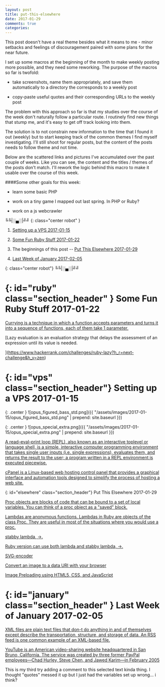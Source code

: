 ```yaml
---
layout: post
title: put-this-elsewhere
date: 2017-01-29
comments: true
categories:
---
```


This post doesn't have a real theme besides what it means to me - minor setbacks and feelings of discouragement paired with some plans for the near future. 

I set up some macros at the beginning of the month to make weekly posting more possible, and they need some reworking. The purpose of the macros so far is twofold:

- take screenshots, name them appropriately, and save them automatically to a directory the corresponds to a weekly post

- copy-paste useful quotes and their corresponding URLs to the weekly post

The problem with this approach so far is that my studies over the course of the week don't naturally follow a particular route. I routinely find new things that stump me, and it's easy to get off track looking into them. 

The solution is to not constrain new information to the time that I found it out (weekly) but to start keeping track of the common themes I find myself investigating. I'll still shoot for regular posts, but the content of the posts needs to follow theme and not time. 

Below are the scattered links and pictures I've accumulated over the past couple of weeks. Like you can see, the content and the titles / themes of the posts don't match. I'll rework the logic behind this macro to make it usable over the course of this week.

####Some other goals for this week:
- learn some basic PHP

- work on a tiny game I mapped out last spring. In PHP or Ruby?

- work on a js webcrawler


╚╚\|░▄░\|╝╝
{: class="center robot" }

1. [Setting up a VPS 2017-01-15](#vps)

2. [Some Fun Ruby Stuff 2017-01-22](#ruby)

3. The beginnings of this post -- [Put This Elsewhere 2017-01-29](#elsewhere)

4. [Last Week of January 2017-02-05](#january)


{: class="center robot"}
╚╚\|░▄░\|╝╝


{: id="ruby" class="section_header" }
Some Fun Ruby Stuff 2017-01-22
================================

[Currying is a technique in which a function accepts  parameters and turns it into a sequence of  functions, each of them take 1 parameter.](https://www.hackerrank.com/challenges/ruby-curry?h_r=next-challenge&h_v=zen)


[Lazy evaluation is an evaluation strategy that delays the assessment of an expression until its value is needed.](https://www.hackerrank.com/challenges/ruby-lazy?h_r=next-challenge&h_v=zen)

{: id="vps" class="section_header"}
Setting up a VPS 2017-01-15
===============================

{: .center }
![opus_figured_bass_std.png]({{ "/assets/images/2017-01-15/opus_figured_bass_std.png" | prepend: site.baseurl }})


{: .center }
![opus_special_extra.png]({{ "/assets/images/2017-01-15/opus_special_extra.png" | prepend: site.baseurl }})


[A read–eval–print loop (REPL), also known as an interactive toplevel or language shell, is a simple, interactive computer programming environment that takes single user inputs (i.e. single expressions), evaluates them, and returns the result to the user; a program written in a REPL environment is executed piecewise. ](https://en.wikipedia.org/wiki/Read%E2%80%93eval%E2%80%93print_loop)


[cPanel is a Linux-based web hosting control panel that provides a graphical interface and automation tools designed to simplify the process of hosting a web site.](https://en.wikipedia.org/wiki/CPanel)


{: id="elsewhere" class="section_header"}
Put This Elsewhere 2017-01-29

[Proc objects are blocks of code that can be bound to a set of local variables. You can think of a proc object as a "saved" block.](https://www.hackerrank.com/challenges/ruby-procs)


[Lambdas are anonymous functions. Lambdas in Ruby are objects of the class Proc. They are useful in most of the situations where you would use a proc.](https://www.hackerrank.com/challenges/ruby-lambdas?h_r=next-challenge&h_v=zen)


[stabby lambda, ->.](https://www.hackerrank.com/challenges/ruby-lambdas?h_r=next-challenge&h_v=zen)


[Ruby version  can use both lambda and stabby lambda, ->.](https://www.hackerrank.com/challenges/ruby-lambdas?h_r=next-challenge&h_v=zen)


[SVG-encoder](http://codepen.io/yoksel/details/JDqvs/)


[Convert an image to a data URI with your browser](https://www.abeautifulsite.net/convert-an-image-to-a-data-uri-with-your-browser)


[Image Preloading using HTML5, CSS, and JavaScript](http://www.htmlgoodies.com/tutorials/web_graphics/article.php/3480001/So-You-Want-To-Pre-Load-Huh.htm)



{: id="january" class="section_header" }
Last Week of January 2017-02-05
===============================

[XML files are plain text files that don-t do anything in and of themselves except describe the transportation, structure, and storage of data. An RSS feed is one common example of an XML-based file.](https://www.lifewire.com/what-is-an-xml-file-2622560)


[YouTube is an American video-sharing website headquartered in San Bruno, California. The service was created by three former PayPal employees—Chad Hurley, Steve Chen, and Jawed Karim—in February 2005](https://duckduckgo.com/?q=youtube.com&t=ffab&ia=web)


This is my third try adding a comment to this selected text kinda thing. I thought "quotes" messed it up but I just had the variables set up wrong... i think?


